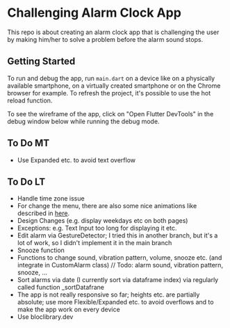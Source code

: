# Challenging Alarm Clock App

This repo is about creating an alarm clock app that is challenging the user by making him/her to solve a problem before the alarm sound stops.

## Getting Started


To run and debug the app, 
run ```main.dart``` on a device like on a physically available smartphone, 
on a virtually created smartphone
or on the Chrome browser for example.
To refresh the project, it's possible to use the hot reload function. 

To see the wireframe of the app, click on "Open Flutter DevTools" in the debug window below 
while running the debug mode.



## To Do MT
- Use Expanded etc. to avoid text overflow

## To Do LT
- Handle time zone issue
- For change the menu, there are also some nice animations like described in [here](https://github.com/flutter/packages/tree/master/packages/animations).
- Design Changes (e.g. display weekdays etc on both pages)
- Exceptions: e.g. Text Input too long for displaying it etc.
- Edit alarm via GestureDetector; I tried this in another branch, but it's a lot of work, so I didn't implement it in the main branch
- Snooze function
- Functions to change sound, vibration pattern, volume, snooze etc. (and integrate in CustomAlarm class)
  // Todo: alarm sound, vibration pattern, snooze, ...
- Sort alarms via date (I currently sort via dataframe index) via regularly called function _sortDatafrane
- The app is not really responsive so far; heights etc. are partially absolute; use more Flexible/Expanded etc. to avoid overflows and to make the app work on every device
- Use bloclibrary.dev
	
